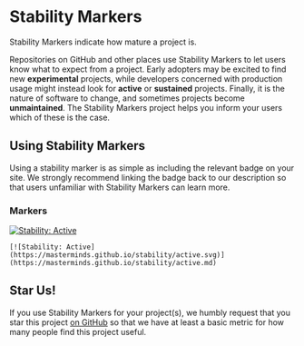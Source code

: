 # Stability Markers

Stability Markers indicate how mature a project is.

Repositories on GitHub and other places use Stability Markers to let
users know what to expect from a project. Early adopters may be excited
to find new **experimental** projects, while developers concerned with
production usage might instead look for **active** or **sustained**
projects. Finally, it is the nature of software to change, and sometimes
projects become **unmaintained**. The Stability Markers project helps
you inform your users which of these is the case.

## Using Stability Markers

Using a stability marker is as simple as including the relevant badge on
your site. We strongly recommend linking the badge back to our
description so that users unfamiliar with Stability Markers can learn
more.

### Markers

[![Stability: Active](https://masterminds.github.io/stability/active.svg)](https://masterminds.github.io/stability/active.md)

```
[![Stability: Active](https://masterminds.github.io/stability/active.svg)](https://masterminds.github.io/stability/active.md)
```

## Star Us!

If you use Stability Markers for your project(s), we humbly request that
you star this project [on GitHub](https://github.com/Masterminds/stability)
so that we have at least a basic metric for how many people find this
project useful.
